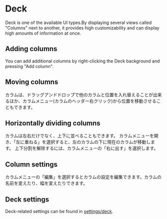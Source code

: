 # Deck

Deck is one of the available UI types.By displaying several views called "Columns" next to another, it provides high customizability and can display high amounts of information at once.

## Adding columns
You can add additional columns by right-clicking the Deck background and pressing "Add column".

## Moving columns
カラムは、ドラッグアンドドロップで他のカラムと位置を入れ替えることが出来るほか、カラムメニュー(カラムのヘッダー右クリック)から位置を移動させることもできます。

## Horizontally dividing columns
カラムは左右だけでなく、上下に並べることもできます。 カラムメニューを開き、「左に重ねる」を選択すると、左のカラムの下に現在のカラムが移動します。 上下分割を解除するには、カラムメニューの「右に出す」を選択します。

## Column settings
カラムメニューの「編集」を選択するとカラムの設定を編集できます。カラムの名前を変えたり、幅を変えたりできます。

## Deck settings
Deck-related settings can be found in [settings/deck](/settings/deck).
